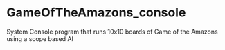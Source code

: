 # GameOfTheAmazons_console
System Console program that runs 10x10 boards of Game of the Amazons using a scope based AI
